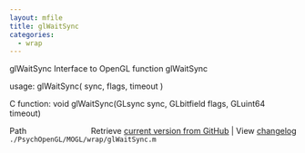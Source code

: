 ```yaml
---
layout: mfile
title: glWaitSync
categories:
  - wrap
---
```


glWaitSync  Interface to OpenGL function glWaitSync

usage:  glWaitSync\( sync, flags, timeout \)

C function:  void glWaitSync\(GLsync sync, GLbitfield flags, GLuint64 timeout\)


<div class="code_header" style="text-align:right;">
  <span style="float:left;">Path&nbsp;&nbsp;</span> <span class="counter">Retrieve <a href=
  "https://raw.github.com/Psychtoolbox-3/Psychtoolbox-3/beta/./PsychOpenGL/MOGL/wrap/glWaitSync.m">current version from GitHub</a> | View <a href=
  "https://github.com/Psychtoolbox-3/Psychtoolbox-3/commits/beta/./PsychOpenGL/MOGL/wrap/glWaitSync.m">changelog</a></span>
</div>
<div class="code">
  <code>./PsychOpenGL/MOGL/wrap/glWaitSync.m</code>
</div>

